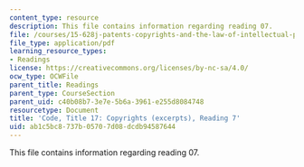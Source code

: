 ```yaml
---
content_type: resource
description: This file contains information regarding reading 07.
file: /courses/15-628j-patents-copyrights-and-the-law-of-intellectual-property-spring-2013/ab1c5bc8737b05707d08dcdb94587644_MIT15_628JS13_read07.pdf
file_type: application/pdf
learning_resource_types:
- Readings
license: https://creativecommons.org/licenses/by-nc-sa/4.0/
ocw_type: OCWFile
parent_title: Readings
parent_type: CourseSection
parent_uid: c40b08b7-3e7e-5b6a-3961-e255d8084748
resourcetype: Document
title: 'Code, Title 17: Copyrights (excerpts), Reading 7'
uid: ab1c5bc8-737b-0570-7d08-dcdb94587644
---
```

This file contains information regarding reading 07.
